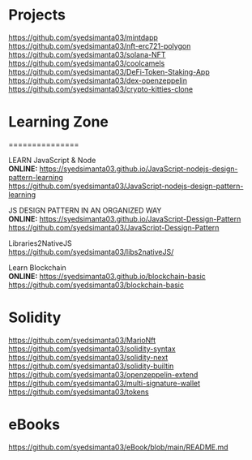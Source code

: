 Projects
=========
https://github.com/syedsimanta03/mintdapp <br/>
https://github.com/syedsimanta03/nft-erc721-polygon <br/>
https://github.com/syedsimanta03/solana-NFT <br/>
https://github.com/syedsimanta03/coolcamels <br/>
https://github.com/syedsimanta03/DeFi-Token-Staking-App <br/>
https://github.com/syedsimanta03/dex-openzeppelin <br/>
https://github.com/syedsimanta03/crypto-kitties-clone

# Learning Zone
===============

LEARN JavaScript & Node <br/>
**ONLINE:** https://syedsimanta03.github.io/JavaScript-nodejs-design-pattern-learning <br/>
https://github.com/syedsimanta03/JavaScript-nodejs-design-pattern-learning <br/>

JS DESIGN PATTERN IN AN ORGANIZED WAY <br/>
**ONLINE:** https://syedsimanta03.github.io/JavaScript-Dessign-Pattern <br/>
https://github.com/syedsimanta03/JavaScript-Dessign-Pattern <br/>

Libraries2NativeJS <br/>
https://github.com/syedsimanta03/libs2nativeJS/ <br/>

Learn Blockchain <br/>
**ONLINE:** https://syedsimanta03.github.io/blockchain-basic <br/>
https://github.com/syedsimanta03/blockchain-basic <br/>


Solidity
=========
https://github.com/syedsimanta03/MarioNft <br/>
https://github.com/syedsimanta03/solidity-syntax <br/>
https://github.com/syedsimanta03/solidity-next <br/>
https://github.com/syedsimanta03/solidity-builtin <br/>
https://github.com/syedsimanta03/openzeppelin-extend   <br/>
https://github.com/syedsimanta03/multi-signature-wallet <br/>
https://github.com/syedsimanta03/tokens

eBooks
=========
https://github.com/syedsimanta03/eBook/blob/main/README.md





